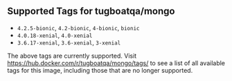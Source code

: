 ## Supported Tags for tugboatqa/mongo

* `4.2.5-bionic`, `4.2-bionic`, `4-bionic`, `bionic`
* `4.0.18-xenial`, `4.0-xenial`
* `3.6.17-xenial`, `3.6-xenial`, `3-xenial`

The above tags are currently supported. Visit https://hub.docker.com/r/tugboatqa/mongo/tags/ to see a list of all available tags for this image, including those that are no longer supported.
